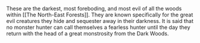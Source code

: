 These are the darkest, most foreboding, and most evil of all the woods within [[The North-East Forests]]. They are known specifically for the great evil creatures they hide and sequester away in their darkness. It is said that no monster hunter can call themselves a fearless hunter until the day they return with the head of a great monstrosity from the Dark Woods. 